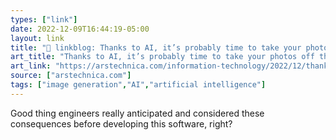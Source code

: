 ```yaml
---
types: ["link"]
date: 2022-12-09T16:44:19-05:00
layout: link
title: "🔗 linkblog: Thanks to AI, it’s probably time to take your photos off the Internet | Ars Technica'"
art_title: "Thanks to AI, it’s probably time to take your photos off the Internet | Ars Technica"
art_link: "https://arstechnica.com/information-technology/2022/12/thanks-to-ai-its-probably-time-to-take-your-photos-off-the-internet/"
source: ["arstechnica.com"]
tags: ["image generation","AI","artificial intelligence"]
---
```

Good thing engineers really anticipated and considered these consequences before developing this software, right?  
 
